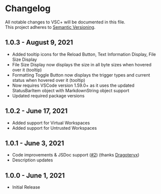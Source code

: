 # Changelog
All notable changes to VSC+ will be documented in this file.  
This project adheres to [Semantic Versioning](https://semver.org/spec/v2.0.0.html).

## 1.0.3 - August 9, 2021
- Added tooltip icons for the Reload Button, Text Information Display, File Size Display
- File Size Display now displays the size in all byte sizes when hovered over it (tooltip)
- Formatting Toggle Button now displays the trigger types and current status when hovered over it (tooltip)
- Now requires VSCode version 1.59.0+ as it uses the updated StatusBarItem object with MarkdownString object support
- Updated required package versions

## 1.0.2 - June 17, 2021
- Added support for Virtual Workspaces
- Added support for Untrusted Workspaces

## 1.0.1 - June 3, 2021
- Code improvements & JSDoc support ([#2](https://github.com/DrVrej/vscplus/pull/2)) (thanks [Dragoteryx](https://github.com/Dragoteryx))
- Description updates

## 1.0.0 - June 1, 2021
- Initial Release
